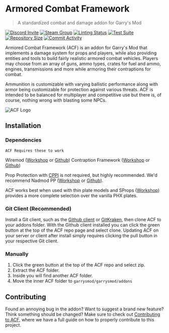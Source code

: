 # Armored Combat Framework
> A standardized combat and damage addon for Garry's Mod

[![Discord Invite](https://img.shields.io/discord/654142834030542878?label=Chat&style=flat-square)](https://discord.gg/jgdzysxjST)
[![Steam Group](https://img.shields.io/badge/ACF%20Official-Join%20Now!-informational?style=flat-square)](https://steamcommunity.com/groups/officialacf)
[![Linting Status](https://img.shields.io/github/actions/workflow/status/ACF-Team/ACF-3/GLuaLint.yml?branch=master&label=Linter%20Status&style=flat-square)](https://github.com/ACF-Team/ACF-3/actions?query=workflow%3AGLuaLint)
[![Test Suite](https://img.shields.io/github/actions/workflow/status/ACF-Team/ACF-3/gluatest.yml?branch=master&label=Test%20Suite&style=flat-square)](https://github.com/CFC-Servers/GLuaTest)
[![Repository Size](https://img.shields.io/github/repo-size/ACF-Team/ACF-3?label=Repository%20Size&style=flat-square)](https://github.com/ACF-Team/ACF-3)
[![Commit Activity](https://img.shields.io/github/commit-activity/m/ACF-Team/ACF-3?label=Commit%20Activity&style=flat-square)](https://github.com/ACF-Team/ACF-3/graphs/commit-activity)

Armored Combat Framework (ACF) is an addon for Garry's Mod that implements a damage system for props and players, while also providing entities and tools to build fairly realistic armored combat vehicles. Players may choose from an array of guns, ammo types, crates for fuel and ammo, engines, transmissions and more while armoring their contraptions for combat.

Ammunition is customizable with varying ballistic performance along with armor being customizable for protection against various threats. ACF is intended to be balanced for multiplayer and competitive use but there is, of course, nothing wrong with blasting some NPCs.

![ACF Logo](acf-logo.png)

## Installation

### Dependencies
    ACF Requires these to work

Wiremod ([Workshop](https://steamcommunity.com/workshop/filedetails/?id=160250458) or [Github](https://github.com/wiremod))
Contraption Framework ([Workshop](https://steamcommunity.com/sharedfiles/filedetails/?id=3154971187) or [Github](https://github.com/ACF-Team/CFW))

Prop Protection with [CPPI](http://ulyssesmod.net/archive/CPPI_v1-3.pdf) is not required, but highly recommended. We'd recommend Nadmod PP ([Workshop](https://steamcommunity.com/sharedfiles/filedetails/?id=159298542) or [Github](https://github.com/Nebual/NadmodPP)).

ACF works best when used with thin plate models and SProps ([Workshop](https://steamcommunity.com/sharedfiles/filedetails/?id=173482196)) provides a more complete selection over the vanilla PHX plates.


### Git Client (Recommended)

Install a Git client, such as the [Github client](https://desktop.github.com/) or [GitKraken](https://www.gitkraken.com/), then clone ACF to your addons folder. With the Github client installed you can click the green button at the top of the ACF repo page and select clone. Updating ACF on your server or client after install simply requires clicking the pull button in your respective Git client.

### Manually

1. Click the green button at the top of the ACF repo and select zip.
2. Extract the ACF folder.
3. Inside you will find another ACF folder.
4. Move the inner ACF folder to `garrysmod/garrysmod/addons`

## Contributing

Found an annoying bug in the addon? Want to suggest a brand new feature? Think something should be changed? Make sure to check out [Contributing to ACF](CONTRIBUTING.md), where we have a full guide on how to properly contribute to this project.
